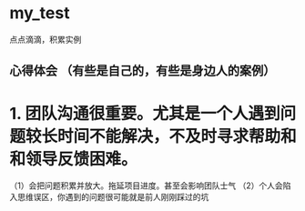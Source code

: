 # my_test
点点滴滴，积累实例

## 心得体会 （有些是自己的，有些是身边人的案例）
# 1. 团队沟通很重要。尤其是一个人遇到问题较长时间不能解决，不及时寻求帮助和和领导反馈困难。  
   （1）会把问题积累并放大。拖延项目进度。甚至会影响团队士气
   （2）个人会陷入思维误区，你遇到的问题很可能就是前人刚刚踩过的坑
